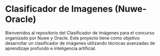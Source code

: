 # Clasificador de Imagenes (Nuwe-Oracle)
Bienvenidos al repositorio del Clasificador de Imágenes para el concurso organizado por Nuwe y Oracle. Este proyecto tiene como objetivo desarrollar un clasificador de imágenes utilizando técnicas avanzadas de aprendizaje profundo e inteligencia artificial.
